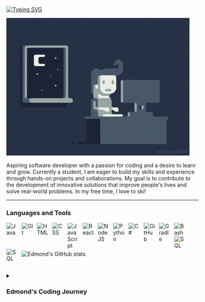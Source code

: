 [![Typing SVG](https://readme-typing-svg.demolab.com?font=Fira+Code&pause=1000&width=435&lines=Edmond+Chen;Software+Developer+%2F+Computer+Science+Student)](https://git.io/typing-svg)

![alt text](night_code.gif)

Aspiring software developer with a passion for coding and a desire to learn and grow. Currently a student, I am eager to build my skills and experience through hands-on projects and collaborations. My goal is to contribute to the development of innovative solutions that improve people's lives and solve real-world problems. In my free time, I love to ski!

---

### Languages and Tools


<img align="left" alt="Java" width="30px" style="padding-right:10px;" src="https://cdn.jsdelivr.net/gh/devicons/devicon/icons/java/java-original.svg"/>
<img align="left" alt="Git" width="30px" style="padding-right:10px;" src="https://cdn.jsdelivr.net/gh/devicons/devicon/icons/git/git-original.svg" />
<img align="left" alt="HTML" width="30px" style="padding-right:10px;" src="https://cdn.jsdelivr.net/gh/devicons/devicon/icons/html5/html5-plain.svg" />
<img align="left" alt="CSS" width="30px" style="padding-right:10px;" src="https://cdn.jsdelivr.net/gh/devicons/devicon/icons/css3/css3-plain.svg" />
<img align="left" alt="JavaScript" width="30px" style="padding-right:10px;" src="https://cdn.jsdelivr.net/gh/devicons/devicon/icons/javascript/javascript-plain.svg" />
<img align="left" alt="React" width="30px" style="padding-right:10px;" src="https://cdn.jsdelivr.net/gh/devicons/devicon/icons/react/react-original.svg" />
<img align="left" alt="NodeJS" width="30px" style="padding-right:10px;" src="https://cdn.jsdelivr.net/gh/devicons/devicon/icons/nodejs/nodejs-original.svg" />
<img align="left" alt="Python" width="30px" style="padding-right:10px;" src="https://cdn.jsdelivr.net/gh/devicons/devicon/icons/python/python-plain.svg" />
<img align="left" alt="C#" width="30px" style="padding-right:10px;" src="https://cdn.jsdelivr.net/gh/devicons/devicon/icons/csharp/csharp-original.svg" />
<img align="left" alt="GitHub" width="30px" style="padding-right:10px;" src="https://cdn.jsdelivr.net/gh/devicons/devicon/icons/github/github-original.svg" />
<img align="left" alt="Gradle" width="30px" style="padding-right:10px;" src="https://cdn.jsdelivr.net/gh/devicons/devicon/icons/gradle/gradle-plain.svg" />
<img align="left" alt="Bash" width="30px" style="padding-right:10px;" src="https://cdn.jsdelivr.net/gh/devicons/devicon/icons/bash/bash-original.svg" />
<img align="left" alt="SQL" width="30px" style="padding-right:10px;" src="https://cdn.jsdelivr.net/gh/devicons/devicon/icons/mysql/mysql-original-wordmark.svg" />
<img align="left" alt="SQL" width="30px" style="padding-right:10px;" src="https://cdn.jsdelivr.net/gh/devicons/devicon/icons/kotlin/kotlin-original-wordmark.svg" />

<br/>
<br/>

# 

![Edmond's GitHub stats](https://github-readme-stats.vercel.app/api?username=echen12&show_icons=true&theme=gruvbox)

#

<details>
<summary><h3>Edmond's Coding Journey</h3></summary>
My coding journey started when I enrolled in the Computer Systems Technology program at the British Columbia Institute of Technology (BCIT). It was there that I took a Java programming course and fell in love with coding. I spent countless hours practicing and building small programs, and it wasn't long before I knew I wanted to pursue a career in software development.

During my time at BCIT, I learned a variety of programming languages and frameworks, including Python, C, and Javascript. I also had the opportunity to work on several team projects, which taught me the importance of collaboration and communication in software development.

One of my most memorable projects was a web application I built for a local non-profit organization as part of a school project. The app allowed volunteers to sign up for shifts and keep track of their hours, making it easier for the organization to manage their volunteer program. It was incredibly satisfying to see the impact my work had on the community.



<!--
**echen12/echen12** is a ✨ _special_ ✨ repository because its `README.md` (this file) appears on your GitHub profile.

Here are some ideas to get you started:

- 🔭 I’m currently working on ...
- 🌱 I’m currently learning ...
- 👯 I’m looking to collaborate on ...
- 🤔 I’m looking for help with ...
- 💬 Ask me about ...
- 📫 How to reach me: ...
- 😄 Pronouns: ...
- ⚡ Fun fact: ...
-->

